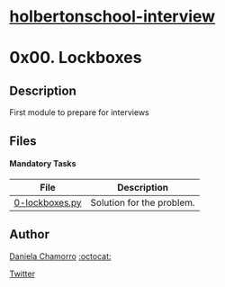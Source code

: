 # [holbertonschool-interview]()

# 0x00. Lockboxes

## Description
First module to prepare for interviews

## Files
#### Mandatory Tasks

| File | Description |
| ------ | ------ |
| [0-lockboxes.py](0-lockboxes.py) | Solution for the problem. |

## Author

[Daniela Chamorro](https://www.linkedin.com/in/dalexach/) [:octocat:](https://github.com/dalexach)

[Twitter](https://twitter.com/dalexach)
